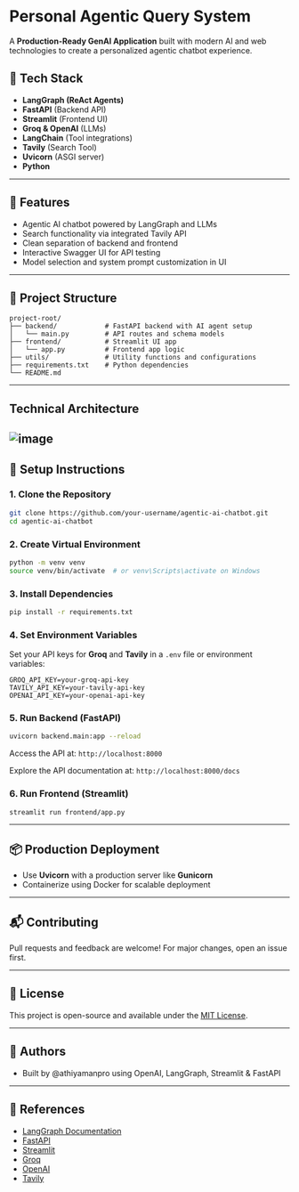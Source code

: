 # Personal Agentic Query System

A **Production-Ready GenAI Application** built with modern AI and web technologies to create a personalized agentic chatbot experience.

## 🚀 Tech Stack

* **LangGraph (ReAct Agents)**
* **FastAPI** (Backend API)
* **Streamlit** (Frontend UI)
* **Groq & OpenAI** (LLMs)
* **LangChain** (Tool integrations)
* **Tavily** (Search Tool)
* **Uvicorn** (ASGI server)
* **Python**

---

## 🧠 Features

* Agentic AI chatbot powered by LangGraph and LLMs
* Search functionality via integrated Tavily API
* Clean separation of backend and frontend
* Interactive Swagger UI for API testing
* Model selection and system prompt customization in UI

---

## 🧩 Project Structure

```
project-root/
├── backend/            # FastAPI backend with AI agent setup
│   └── main.py         # API routes and schema models
├── frontend/           # Streamlit UI app
│   └── app.py          # Frontend app logic
├── utils/              # Utility functions and configurations
├── requirements.txt    # Python dependencies
└── README.md
```

---
## Technical Architecture
![image](https://github.com/user-attachments/assets/92a5b60d-3da1-418a-b2f6-6aecfe8c7ebe)
---

## 🔧 Setup Instructions

### 1. Clone the Repository

```bash
git clone https://github.com/your-username/agentic-ai-chatbot.git
cd agentic-ai-chatbot
```

### 2. Create Virtual Environment

```bash
python -m venv venv
source venv/bin/activate  # or venv\Scripts\activate on Windows
```

### 3. Install Dependencies

```bash
pip install -r requirements.txt
```

### 4. Set Environment Variables

Set your API keys for **Groq** and **Tavily** in a `.env` file or environment variables:

```env
GROQ_API_KEY=your-groq-api-key
TAVILY_API_KEY=your-tavily-api-key
OPENAI_API_KEY=your-openai-api-key
```

### 5. Run Backend (FastAPI)

```bash
uvicorn backend.main:app --reload
```

Access the API at: `http://localhost:8000`

Explore the API documentation at: `http://localhost:8000/docs`

### 6. Run Frontend (Streamlit)

```bash
streamlit run frontend/app.py
```

---

## 📦 Production Deployment

* Use **Uvicorn** with a production server like **Gunicorn**
* Containerize using Docker for scalable deployment

---

## 📬 Contributing

Pull requests and feedback are welcome! For major changes, open an issue first.

---

## 📄 License

This project is open-source and available under the [MIT License](LICENSE).

---

## 📍 Authors

* Built by \@athiyamanpro using OpenAI, LangGraph, Streamlit & FastAPI

---

## 📌 References

* [LangGraph Documentation](https://docs.langgraph.dev)
* [FastAPI](https://fastapi.tiangolo.com)
* [Streamlit](https://streamlit.io)
* [Groq](https://groq.com)
* [OpenAI](https://openai.com)
* [Tavily](https://tavily.com)
